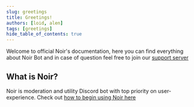 ```yaml
---
slug: greetings
title: Greetings!
authors: [loid, alen]
tags: [greetings]
hide_table_of_contents: true
---
```


Welcome to official Noir's documentation, here you can find everything about Noir Bot and in case of question feel free to join our [support server](https://discord.gg/n4ywtU3F3p)

<!-- truncate -->

## What is Noir?

Noir is moderation and utility Discord bot with top priority on user-experience. Check out [how to begin using Noir here](/docs/quick-start)
